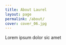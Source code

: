 ```yaml
---
title: About Laurel
layout: page
permalink: /about/
cover: cover_06.jpg
---
```

Lorem ipsum dolor sic amet
